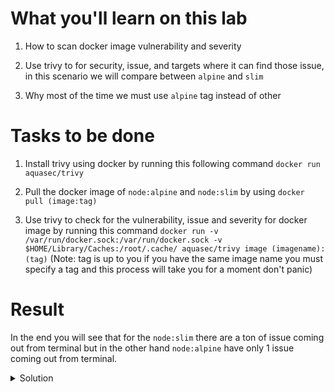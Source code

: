 # What you'll learn on this lab

1. How to scan docker image vulnerability and severity

2. Use trivy to for security, issue, and targets where it can find those issue, in this scenario we will compare between `alpine` and `slim`

3. Why most of the time we must use `alpine` tag instead of other


# Tasks to be done

1. Install trivy using docker by running this following command `docker run aquasec/trivy` 

2. Pull the docker image of `node:alpine` and `node:slim` by using `docker pull (image:tag)`

3. Use trivy to check for the vulnerability, issue and severity for docker image by running this command `docker run -v /var/run/docker.sock:/var/run/docker.sock -v $HOME/Library/Caches:/root/.cache/ aquasec/trivy image (imagename):(tag)` (Note: tag is up to you if you have the same image name you must specify a tag and this process will take you for a moment don't panic)


# Result 
In the end you will see that for the `node:slim` there are a ton of issue coming out from terminal but in the other hand `node:alpine` have only 1 issue coming out from terminal.


<details>
<summary>Solution</summary>

```plain
docker run aquasec/trivy

docker pull node:slim

docker pull node:alpine

docker run -v /var/run/docker.sock:/var/run/docker.sock -v $HOME/Library/Caches:/root/.cache/ aquasec/trivy image node:slim

docker run -v /var/run/docker.sock:/var/run/docker.sock -v $HOME/Library/Caches:/root/.cache/ aquasec/trivy image node:alpine


```{{exec}}

</details>
